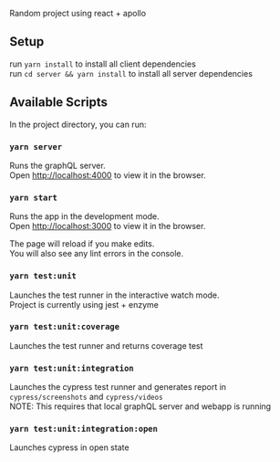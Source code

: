 Random project using react + apollo

## Setup

run `yarn install` to install all client dependencies <br>
run `cd server && yarn install` to install all server dependencies

## Available Scripts

In the project directory, you can run:

### `yarn server`

Runs the graphQL server. <br>
Open [http://localhost:4000](http://localhost:4000) to view it in the browser.

### `yarn start`

Runs the app in the development mode.<br>
Open [http://localhost:3000](http://localhost:3000) to view it in the browser.

The page will reload if you make edits.<br>
You will also see any lint errors in the console.

### `yarn test:unit`

Launches the test runner in the interactive watch mode.<br>
Project is currently using jest + enzyme

### `yarn test:unit:coverage`

Launches the test runner and returns coverage test

### `yarn test:unit:integration`

Launches the cypress test runner and generates report in `cypress/screenshots` and `cypress/videos`<br>
NOTE: This requires that local graphQL server and webapp is running

### `yarn test:unit:integration:open`

Launches cypress in open state
